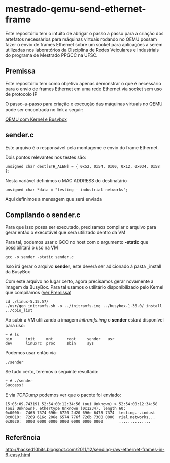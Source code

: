 # mestrado-qemu-send-ethernet-frame

Este repositório tem o intuito de abrigar o passo a passo para a criação dos artefatos necessários para máquinas virtuais rodando no QEMU possam fazer o envio de frames Ethernet sobre um socket para aplicações a serem utilizadas nos laboratórios da Disciplina de Redes Veiculares e Industriais do programa de Mestrado PPGCC na UFSC.

## Premissa

Este repositório tem como objetivo apenas demonstrar o que é necessário para o envio de frames Ethernet em uma rede Ethernet via socket sem uso de protocolo IP

O passo-a-passo para criação e execução das máquinas virtuais no QEMU pode ser encontrada no link a seguir:

[QEMU com Kernel e Busybox](https://github.com/JoeVogel/mestrado-qemu-kernel-busybox)

## sender.c

Este arquivo é o responsável pela montageme e envio do frame Ethernet.

Dois pontos relevantes nos testes são:

	unsigned char dest[ETH_ALEN] = { 0x52, 0x54, 0x00, 0x12, 0x034, 0x58 };

Nesta variável definimos o MAC ADDRESS do destinatário

	unsigned char *data = "testing - industrial networks";

Aqui definimos a mensagem que será enviada

## Compilando o sender.c

Para que isso possa ser executado, precisamos compilar o arquivo para gerar então o executável que será utilizado dentro da VM

Para tal, podemos usar o GCC no host com o argumento **-static** que possibilitará o uso na VM

	gcc -o sender -static sender.c

Isso irá gerar o arquivo **sender**, este deverá ser adicionado à pasta _install da BusyBox 

Com este arquivo no lugar certo, agora precisamos gerar novamente a imagem da BusyBox. Para tal usamos o utilitário disponibilizado pelo Kernel que compilamos ([ver Premissa](#premissa))

	cd ./linux-5.15.57/
	./usr/gen_initramfs.sh -o ../initramfs.img ../busybox-1.36.0/_install ../cpio_list

Ao subir a VM utilizando a imagem *initramfs.img* o **sender** estará disponível para uso:

	~ # ls
	bin      init     mnt      root     sender   usr
	dev      linuxrc  proc     sbin     sys

Podemos usar então via

	./sender

Se tudo certo, teremos o seguinte resultado:

	~ # ./sender
	Success!

E via *TCPDump* podemos ver que o pacote foi enviado:

	15:05:09.743191 52:54:00:12:34:56 (oui Unknown) > 52:54:00:12:34:58 (oui Unknown), ethertype Unknown (0x1234), length 60: 
	0x0000:  7465 7374 696e 6720 2d20 696e 6475 7374  testing.-.indust
	0x0010:  7269 616c 206e 6574 776f 726b 7300 0000  rial.networks...
	0x0020:  0000 0000 0000 0000 0000 0000 0000       ..............

## Referência

http://hacked10bits.blogspot.com/2011/12/sending-raw-ethernet-frames-in-6-easy.html